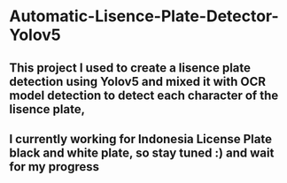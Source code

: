 # Automatic-Lisence-Plate-Detector-Yolov5

## This project I used to create a lisence plate detection using Yolov5 and mixed it with OCR model detection to detect each character of the lisence plate,

## I currently working for Indonesia License Plate black and white plate, so stay tuned :) and wait for my progress
